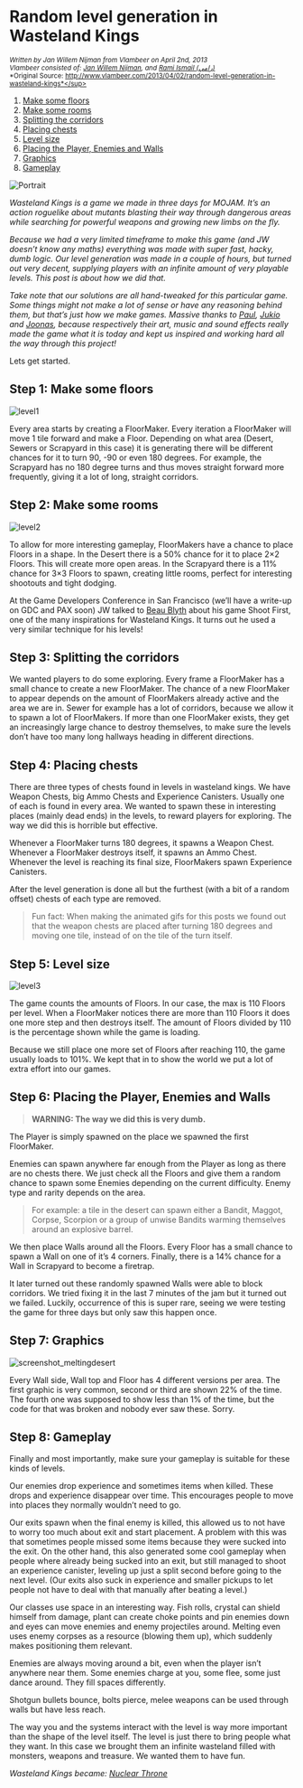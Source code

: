 # Random level generation in Wasteland Kings
<sup>*Written by Jan Willem Nijman from Vlambeer on April 2nd, 2013*</sup><br>
<sup>*Vlambeer consisted of: [Jan Willem Nijman](https://twitter.com/jwaaaap), and [Rami Ismail (رامي)](https://twitter.com/tha_rami)*</sup><br>
<sup>*Original Source: http://www.vlambeer.com/2013/04/02/random-level-generation-in-wasteland-kings*</sup>

  1. [Make some floors](#step1)
  2. [Make some rooms](#step2)
  3. [Splitting the corridors](#step3)
  4. [Placing chests](#step4)
  5. [Level size](#step5)
  6. [Placing the Player, Enemies and Walls](#step6)
  7. [Graphics](#step7)
  8. [Gameplay](#step8)
  
![Portrait](Resources/portraits.png)
  
*Wasteland Kings is a game we made in three days for MOJAM. 
It’s an action roguelike about mutants blasting their way through dangerous areas while searching for powerful weapons and growing new limbs on the fly.*

*Because we had a very limited timeframe to make this game (and JW doesn’t know any maths) everything was made with super fast, hacky, dumb logic. 
Our level generation was made in a couple of hours, but turned out very decent, supplying players with an infinite amount of very playable levels. 
This post is about how we did that.*

*Take note that our solutions are all hand-tweaked for this particular game. 
Some things might not make a lot of sense or have any reasoning behind them, but that’s just how we make games. 
Massive thanks to [Paul](https://twitter.com/pietepiet), [Jukio](https://twitter.com/jukiokallio) and [Joonas](http://twitter.com/KissaKolme), because respectively their art, music and sound effects really made the game what it is today and kept us inspired and working hard all the way through this project!*

Lets get started.

<a name="step1"/>
  
## Step 1: Make some floors

![level1](Resources/level1.gif)

Every area starts by creating a FloorMaker. 
Every iteration a FloorMaker will move 1 tile forward and make a Floor. 
Depending on what area (Desert, Sewers or Scrapyard in this case) it is generating there will be different chances for it to turn 90, -90 or even 180 degrees. 
For example, the Scrapyard has no 180 degree turns and thus moves straight forward more frequently, giving it a lot of long, straight corridors.

<a name="step2"/>
  
## Step 2: Make some rooms

![level2](Resources/level2.gif)

To allow for more interesting gameplay, FloorMakers have a chance to place Floors in a shape.
In the Desert there is a 50% chance for it to place 2×2 Floors. 
This will create more open areas. 
In the Scrapyard there is a 11% chance for 3×3 Floors to spawn, creating little rooms, perfect for interesting shootouts and tight dodging.

At the Game Developers Conference in San Francisco (we’ll have a write-up on GDC and PAX soon) JW talked to [Beau Blyth](https://twitter.com/beaublyth) about his game Shoot First, one of the many inspirations for Wasteland Kings. 
It turns out he used a very similar technique for his levels!

<a name="step3"/>
  
## Step 3: Splitting the corridors

We wanted players to do some exploring. 
Every frame a FloorMaker has a small chance to create a new FloorMaker. 
The chance of a new FloorMaker to appear depends on the amount of FloorMakers already active and the area we are in. 
Sewer for example has a lot of corridors, because we allow it to spawn a lot of FloorMakers. 
If more than one FloorMaker exists, they get an increasingly large chance to destroy themselves, to make sure the levels don’t have too many long hallways heading in different directions.

<a name="step4"/>
  
## Step 4: Placing chests

There are three types of chests found in levels in wasteland kings. 
We have Weapon Chests, big Ammo Chests and Experience Canisters. 
Usually one of each is found in every area. 
We wanted to spawn these in interesting places (mainly dead ends) in the levels, to reward players for exploring. 
The way we did this is horrible but effective.

Whenever a FloorMaker turns 180 degrees, it spawns a Weapon Chest. 
Whenever a FloorMaker destroys itself, it spawns an Ammo Chest. 
Whenever the level is reaching its final size, FloorMakers spawn Experience Canisters.

After the level generation is done all but the furthest (with a bit of a random offset) chests of each type are removed.

> Fun fact: When making the animated gifs for this posts we found out that the weapon chests are placed after turning 180 degrees and moving one tile, instead of on the tile of the turn itself.

<a name="step5"/>
  
## Step 5: Level size

![level3](Resources/level3.gif)

The game counts the amounts of Floors. In our case, the max is 110 Floors per level. When a FloorMaker notices there are more than 110 Floors it does one more step and then destroys itself. The amount of Floors divided by 110 is the percentage shown while the game is loading.

Because we still place one more set of Floors after reaching 110, the game usually loads to 101%. We kept that in to show the world we put a lot of extra effort into our games.

<a name="step6"/>
  
## Step 6: Placing the Player, Enemies and Walls

> **WARNING: The way we did this is very dumb.**

The Player is simply spawned on the place we spawned the first FloorMaker.

Enemies can spawn anywhere far enough from the Player as long as there are no chests there. 
We just check all the Floors and give them a random chance to spawn some Enemies depending on  the current difficulty. 
Enemy type and rarity depends on the area. 

> For example: a tile in the desert can spawn either a Bandit, Maggot, Corpse, Scorpion or a group of unwise Bandits warming themselves around an explosive barrel.

We then place Walls around all the Floors. 
Every Floor has a small chance to spawn a Wall on one of it’s 4 corners. 
Finally, there is a 14% chance for a Wall in Scrapyard to become a firetrap.

It later turned out these randomly spawned Walls were able to block corridors. 
We tried fixing it in the last 7 minutes of the jam but it turned out we failed. 
Luckily, occurrence of this is super rare, seeing we were testing the game for three days but only saw this happen once.

<a name="step7"/>
  
## Step 7: Graphics

![screenshot_meltingdesert](Resources/screenshot_meltingdesert.png)

Every Wall side, Wall top and Floor has 4 different versions per area. 
The first graphic is very common, second or third are shown 22% of the time. 
The fourth one was supposed to show less than 1% of the time, but the code for that was broken and nobody ever saw these. 
Sorry.

<a name="step8"/>
  
## Step 8: Gameplay

Finally and most importantly, make sure your gameplay is suitable for these kinds of levels.

Our enemies drop experience and sometimes items when killed. 
These drops and experience disappear over time. 
This encourages people to move into places they normally wouldn’t need to go.

Our exits spawn when the final enemy is killed, this allowed us to not have to worry too much about exit and start placement. 
A problem with this was that sometimes people missed some items because they were sucked into the exit. 
On the other hand, this also generated some cool gameplay when people where already being sucked into an exit, but still managed to shoot an experience canister, leveling up just a split second before going to the next level. 
(Our exits also suck in experience and smaller pickups to let people not have to deal with that manually after beating a level.)

Our classes use space in an interesting way. 
Fish rolls, crystal can shield himself from damage, plant can create choke points and pin enemies down and eyes can move enemies and enemy projectiles around. 
Melting even uses enemy corpses as a resource (blowing them up), which suddenly makes positioning them relevant.

Enemies are always moving around a bit, even when the player isn’t anywhere near them. 
Some enemies charge at you, some flee, some just dance around. 
They fill spaces differently.

Shotgun bullets bounce, bolts pierce, melee weapons can be used through walls but have less reach.

The way you and the systems interact with the level is way more important than the shape of the level itself. 
The level is just there to bring people what they want. 
In this case we  brought them an infinite wasteland filled with monsters, weapons and treasure. 
We wanted them to have fun.

*Wasteland Kings became: [Nuclear Throne](https://store.steampowered.com/app/242680/Nuclear_Throne/)*
